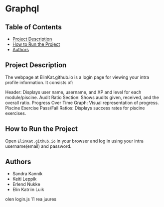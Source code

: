 # Graphql

## Table of Contents

- [Project Description](#project-description)
- [How to Run the Project](#how-to-run-the-project)
- [Authors](#authors)

## Project Description

The webpage at ElinKat.github.io is a login page for viewing your intra profile information. It consists of:

Header: Displays user name, username, and XP and level for each module/piscine.
Audit Ratio Section: Shows audits given, received, and the overall ratio.
Progress Over Time Graph: Visual representation of progress.
Piscine Exercise Pass/Fail Ratios: Displays success rates for piscine exercises.


## How to Run the Project

Open ```ElinKat.github.io``` in your browser and log in using your intra username(email) and password.

## Authors

- Sandra Kannik
- Keiti Leppik
- Erlend Nukke
- Elin Katriin Luik

olen login.js 11 rea juures

